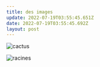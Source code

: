 ```yaml
---
title: des images
update: 2022-07-19T03:55:45.651Z
date: 2022-07-19T03:55:45.692Z
layout: post
---
```

![cactus](https://res.cloudinary.com/daz7gamgu/image/upload/v1658199814/large_img2_a0c5f3c477.jpg "cactus")

![racines](https://res.cloudinary.com/daz7gamgu/image/upload/v1658199810/img4_8d2ad9cdd6.jpg "racines")
